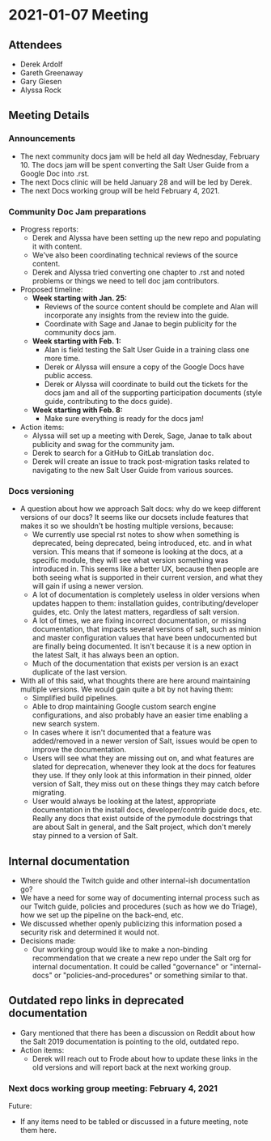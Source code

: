 # 2021-01-07 Meeting

## Attendees

- Derek Ardolf
- Gareth Greenaway
- Gary Giesen
- Alyssa Rock

## Meeting Details

### Announcements

- The next community docs jam will be held all day Wednesday, February 10. The
  docs jam will be spent converting the Salt User Guide from a Google Doc into
  .rst.
- The next Docs clinic will be held January 28 and will be led by Derek.
- The next Docs working group will be held February 4, 2021.


### Community Doc Jam preparations

- Progress reports:
  - Derek and Alyssa have been setting up the new repo and populating it with
    content.
  - We've also been coordinating technical reviews of the source content.
  - Derek and Alyssa tried converting one chapter to .rst and noted problems or
    things we need to tell doc jam contributors.
- Proposed timeline:
  - **Week starting with Jan. 25:**
    - Reviews of the source content should be complete and Alan will incorporate
      any insights from the review into the guide.
    - Coordinate with Sage and Janae to begin publicity for the community docs
      jam.
  - **Week starting with Feb. 1:**
    - Alan is field testing the Salt User Guide in a training class one more
      time.
    - Derek or Alyssa will ensure a copy of the Google Docs have public access.
    - Derek or Alyssa will coordinate to build out the tickets for the docs jam
      and all of the supporting participation documents (style guide,
      contributing to the docs guide).
  - **Week starting with Feb. 8:**
    - Make sure everything is ready for the docs jam!
- Action items:
  - Alyssa will set up a meeting with Derek, Sage, Janae to talk about publicity
    and swag for the community jam.
  - Derek to search for a GitHub to GitLab translation doc.
  - Derek will create an issue to track post-migration tasks related to
    navigating to the new Salt User Guide from various sources.


### Docs versioning

- A question about how we approach Salt docs: why do we keep different
  versions of our docs? It seems like our docsets include features that makes it
  so we shouldn't be hosting multiple versions, because:
  - We currently use special rst notes to show when something is deprecated,
    being deprecated, being introduced, etc. and in what version. This means
    that if someone is looking at the docs, at a specific module, they will see
    what version something was introduced in. This seems like a better UX,
    because then people are both seeing what is supported in their current
    version, and what they will gain if using a newer version.
  - A lot of documentation is completely useless in older versions when updates
    happen to them: installation guides, contributing/developer guides, etc.
    Only the latest matters, regardless of salt version.
  - A lot of times, we are fixing incorrect documentation, or missing
    documentation, that impacts several versions of salt, such as minion and
    master configuration values that have been undocumented but are finally
    being documented. It isn't because it is a new option in the latest Salt, it
    has always been an option.
  - Much of the documentation that exists per version is an exact duplicate of
    the last version.
- With all of this said, what thoughts there are here around maintaining
  multiple versions. We would gain quite a bit by not having them:
  - Simplified build pipelines.
  - Able to drop maintaining Google custom search engine configurations, and
    also probably have an easier time enabling a new search system.
  - In cases where it isn't documented that a feature was added/removed in a
    newer version of Salt, issues would be open to improve the documentation.
  - Users will see what they are missing out on, and what features are slated
    for deprecation, whenever they look at the docs for features they use. If
    they only look at this information in their pinned, older version of Salt,
    they miss out on these things they may catch before migrating.
  - User would always be looking at the latest, appropriate documentation in the
    install docs, developer/contrib guide docs, etc. Really any docs that exist
    outside of the pymodule docstrings that are about Salt in general, and the
    Salt project, which don't merely stay pinned to a version of Salt.

## Internal documentation

- Where should the Twitch guide and other internal-ish documentation go?
- We have a need for some way of documenting internal process such as our
  Twitch guide, policies and procedures (such as how we do Triage), how we
  set up the pipeline on the back-end, etc.
- We discussed whether openly publicizing this information posed a security risk
  and determined it would not.
- Decisions made:
  - Our working group would like to make a non-binding recommendation that we
    create a new repo under the Salt org for internal documentation. It could
    be called "governance" or "internal-docs" or "policies-and-procedures" or
    something similar to that.

## Outdated repo links in deprecated documentation

- Gary mentioned that there has been a discussion on Reddit about how the Salt
  2019 documentation is pointing to the old, outdated repo.
- Action items:
  - Derek will reach out to Frode about how to update these links in the old
    versions and will report back at the next working group.

### Next docs working group meeting: February 4, 2021

Future:
- If any items need to be tabled or discussed in a future meeting, note them
  here.
